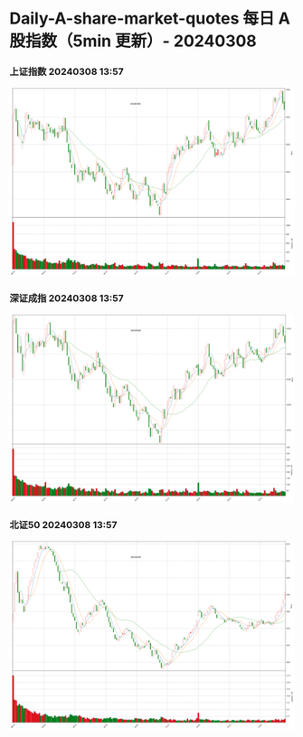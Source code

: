 
# Daily-A-share-market-quotes 每日 A 股指数（5min 更新）- 20240308

### 上证指数 20240308 13:57
![](./fig/2024/3/20240308-sh000001.png)

### 深证成指 20240308 13:57
![](./fig/2024/3/20240308-sz399001.png)

### 北证50 20240308 13:57
![](./fig/2024/3/20240308-bj899050.png)
